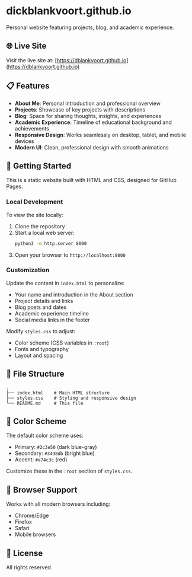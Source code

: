 # dickblankvoort.github.io

Personal website featuring projects, blog, and academic experience.

## 🌐 Live Site

Visit the live site at: [https://dblankvoort.github.io](https://dblankvoort.github.io)

## 📋 Features

- **About Me**: Personal introduction and professional overview
- **Projects**: Showcase of key projects with descriptions
- **Blog**: Space for sharing thoughts, insights, and experiences
- **Academic Experience**: Timeline of educational background and achievements
- **Responsive Design**: Works seamlessly on desktop, tablet, and mobile devices
- **Modern UI**: Clean, professional design with smooth animations

## 🚀 Getting Started

This is a static website built with HTML and CSS, designed for GitHub Pages.

### Local Development

To view the site locally:

1. Clone the repository
2. Start a local web server:
   ```bash
   python3 -m http.server 8000
   ```
3. Open your browser to `http://localhost:8000`

### Customization

Update the content in `index.html` to personalize:
- Your name and introduction in the About section
- Project details and links
- Blog posts and dates
- Academic experience timeline
- Social media links in the footer

Modify `styles.css` to adjust:
- Color scheme (CSS variables in `:root`)
- Fonts and typography
- Layout and spacing

## 📁 File Structure

```
.
├── index.html    # Main HTML structure
├── styles.css    # Styling and responsive design
└── README.md     # This file
```

## 🎨 Color Scheme

The default color scheme uses:
- Primary: `#2c3e50` (dark blue-gray)
- Secondary: `#3498db` (bright blue)
- Accent: `#e74c3c` (red)

Customize these in the `:root` section of `styles.css`.

## 📱 Browser Support

Works with all modern browsers including:
- Chrome/Edge
- Firefox
- Safari
- Mobile browsers

## 📄 License

All rights reserved.
